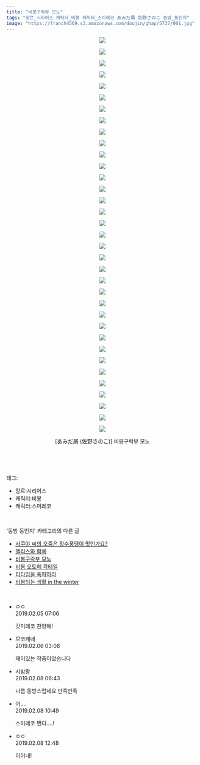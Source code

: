 ```yaml
---
title: "비봉구락부 모노"
tags: "장르_시리어스 캐릭터_비봉 캐릭터_스미레코 あみだ屑 佐野さのこ 동방_동인지"
image: "https://franch4569.s3.amazonaws.com/doujin/ghap/5737/001.jpg"
---
```

<div class="article">
<p style="text-align: center; clear: none; float: none;"><img src="{{ site.imgserver2 }}/ghap/5737/001.jpg"/></p>
<p style="text-align: center; clear: none; float: none;"><img src="{{ site.imgserver2 }}/ghap/5737/002.jpg"/></p>
<p style="text-align: center; clear: none; float: none;"><img src="{{ site.imgserver2 }}/ghap/5737/003.jpg"/></p>
<p style="text-align: center; clear: none; float: none;"><img src="{{ site.imgserver2 }}/ghap/5737/004.jpg"/></p>
<p style="text-align: center; clear: none; float: none;"><img src="{{ site.imgserver2 }}/ghap/5737/005.jpg"/></p>
<p style="text-align: center; clear: none; float: none;"><img src="{{ site.imgserver2 }}/ghap/5737/006.jpg"/></p>
<p style="text-align: center; clear: none; float: none;"><img src="{{ site.imgserver2 }}/ghap/5737/007.jpg"/></p>
<p style="text-align: center; clear: none; float: none;"><img src="{{ site.imgserver2 }}/ghap/5737/008.jpg"/></p>
<p style="text-align: center; clear: none; float: none;"><img src="{{ site.imgserver2 }}/ghap/5737/009.jpg"/></p>
<p style="text-align: center; clear: none; float: none;"><img src="{{ site.imgserver2 }}/ghap/5737/010.jpg"/></p>
<p style="text-align: center; clear: none; float: none;"><img src="{{ site.imgserver2 }}/ghap/5737/011.jpg"/></p>
<p style="text-align: center; clear: none; float: none;"><img src="{{ site.imgserver2 }}/ghap/5737/012.jpg"/></p>
<p style="text-align: center; clear: none; float: none;"><img src="{{ site.imgserver2 }}/ghap/5737/013.jpg"/></p>
<p style="text-align: center; clear: none; float: none;"><img src="{{ site.imgserver2 }}/ghap/5737/014.jpg"/></p>
<p style="text-align: center; clear: none; float: none;"><img src="{{ site.imgserver2 }}/ghap/5737/015.jpg"/></p>
<p style="text-align: center; clear: none; float: none;"><img src="{{ site.imgserver2 }}/ghap/5737/016.jpg"/></p>
<p style="text-align: center; clear: none; float: none;"><img src="{{ site.imgserver2 }}/ghap/5737/017.jpg"/></p>
<p style="text-align: center; clear: none; float: none;"><img src="{{ site.imgserver2 }}/ghap/5737/018.jpg"/></p>
<p style="text-align: center; clear: none; float: none;"><img src="{{ site.imgserver2 }}/ghap/5737/019.jpg"/></p>
<p style="text-align: center; clear: none; float: none;"><img src="{{ site.imgserver2 }}/ghap/5737/020.jpg"/></p>
<p style="text-align: center; clear: none; float: none;"><img src="{{ site.imgserver2 }}/ghap/5737/021.jpg"/></p>
<p style="text-align: center; clear: none; float: none;"><img src="{{ site.imgserver2 }}/ghap/5737/022.jpg"/></p>
<p style="text-align: center; clear: none; float: none;"><img src="{{ site.imgserver2 }}/ghap/5737/023.jpg"/></p>
<p style="text-align: center; clear: none; float: none;"><img src="{{ site.imgserver2 }}/ghap/5737/024.jpg"/></p>
<p style="text-align: center; clear: none; float: none;"><img src="{{ site.imgserver2 }}/ghap/5737/025.jpg"/></p>
<p style="text-align: center; clear: none; float: none;"><img src="{{ site.imgserver2 }}/ghap/5737/026.jpg"/></p>
<p style="text-align: center; clear: none; float: none;"><img src="{{ site.imgserver2 }}/ghap/5737/027.jpg"/></p>
<p style="text-align: center; clear: none; float: none;"><img src="{{ site.imgserver2 }}/ghap/5737/028.jpg"/></p>
<p style="text-align: center; clear: none; float: none;"><img src="{{ site.imgserver2 }}/ghap/5737/029.jpg"/></p>
<p style="text-align: center; clear: none; float: none;"><img src="{{ site.imgserver2 }}/ghap/5737/030.jpg"/></p>
<p style="text-align: center; clear: none; float: none;"><img src="{{ site.imgserver2 }}/ghap/5737/031.jpg"/></p>
<p style="text-align: center; clear: none; float: none;"><img src="{{ site.imgserver2 }}/ghap/5737/032.jpg"/></p>
<p style="text-align: center; clear: none; float: none;"><img src="{{ site.imgserver2 }}/ghap/5737/033.jpg"/></p>
<p style="text-align: center; clear: none; float: none;"><img src="{{ site.imgserver2 }}/ghap/5737/034.jpg"/></p>
<p style="text-align: center; clear: none; float: none;"><img src="{{ site.imgserver2 }}/ghap/5737/035.jpg"/></p>
<p style="text-align: center; clear: none; float: none;">[あみだ屑 (佐野さのこ)] 비봉구락부 모노</p>
<p><br/></p>
</div><br/>
<div class="tagTrail">
<p>태그: </p>
<ul>
<li>장르:시리어스</li>
<li>캐릭터:비봉</li>
<li>캐릭터:스미레코</li>
</ul>
</div><br/>
<div class="another">
<p>'동방 동인지' 카테고리의 다른 글</p>
<ul>
<li><a href="/ghap_5789">사쿠야 씨의 오줌은 장수풍댕이 맛인가요?</a></li>
<li><a href="/ghap_5772">앨리스와 함께</a></li>
<li><a href="/ghap_5737">비봉구락부 모노</a></li>
<li><a href="/ghap_5736">비봉 오토메 칵테일</a></li>
<li><a href="/ghap_5728">티타임을 폭파하라</a></li>
<li><a href="/ghap_5705">비봉되는 생활 in the winter</a></li>
</ul>
</div><br/>
<div class="comment">
<ul>
<li class="cb_thumb_off" id="comment15428980">
<div class="cb_comment_area">
<div class="cb_info_area">
<div class="cb_section">
<span class="cb_nick_name">ㅇㅇ</span>
</div>
<div class="cb_section">
<span class="cb_date">2019.02.05 07:06 </span>
</div>
</div>
<div class="cb_dsc_comment">
<p class="cb_dsc">
											갓미레코 찬양해!
										</p>
</div>
</div></li>
<li class="cb_thumb_off" id="comment15429575">
<div class="cb_comment_area">
<div class="cb_info_area">
<div class="cb_section">
<span class="cb_nick_name">모코케네</span>
</div>
<div class="cb_section">
<span class="cb_date">2019.02.06 03:08 </span>
</div>
</div>
<div class="cb_dsc_comment">
<p class="cb_dsc">
											재미있는 작품이었습니다
										</p>
</div>
</div></li>
<li class="cb_thumb_off" id="comment15431143">
<div class="cb_comment_area">
<div class="cb_info_area">
<div class="cb_section">
<span class="cb_nick_name">시밤쾅</span>
</div>
<div class="cb_section">
<span class="cb_date">2019.02.08 06:43 </span>
</div>
</div>
<div class="cb_dsc_comment">
<p class="cb_dsc">
											나름 동방스럽네요 만족만족 
										</p>
</div>
</div></li>
<li class="cb_thumb_off" id="comment15431220">
<div class="cb_comment_area">
<div class="cb_info_area">
<div class="cb_section">
<span class="cb_nick_name">어....</span>
</div>
<div class="cb_section">
<span class="cb_date">2019.02.08 10:49 </span>
</div>
</div>
<div class="cb_dsc_comment">
<p class="cb_dsc">
											스미레코 쩐다....!
										</p>
</div>
</div></li>
<li class="cb_thumb_off" id="comment15431257">
<div class="cb_comment_area">
<div class="cb_info_area">
<div class="cb_section">
<span class="cb_nick_name">ㅇㅇ</span>
</div>
<div class="cb_section">
<span class="cb_date">2019.02.08 12:48 </span>
</div>
</div>
<div class="cb_dsc_comment">
<p class="cb_dsc">
											이이네!
										</p>
</div>
</div></li>
</ul>
</div><br/>
